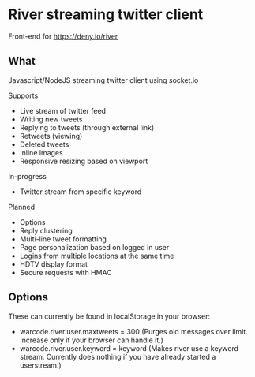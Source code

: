 River streaming twitter client
=====

Front-end for https://deny.io/river



What
-----
Javascript/NodeJS streaming twitter client using socket.io

Supports
* Live stream of twitter feed
* Writing new tweets
* Replying to tweets (through external link)
* Retweets (viewing)
* Deleted tweets
* Inline images
* Responsive resizing based on viewport

In-progress
* Twitter stream from specific keyword

Planned
* Options
* Reply clustering
* Multi-line tweet formatting
* Page personalization based on logged in user
* Logins from multiple locations at the same time
* HDTV display format
* Secure requests with HMAC


Options
--------
These can currently be found in localStorage in your browser:

* warcode.river.user.maxtweets = 300 (Purges old messages over limit. Increase only if your browser can handle it.)
* warcode.river.user.keyword = keyword (Makes river use a keyword stream. Currently does nothing if you have already started a userstream.)